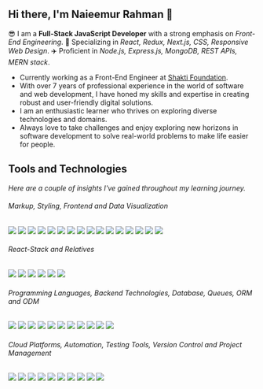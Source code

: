 ## Hi there, I'm Naieemur Rahman 👋
😎 I am a **Full-Stack JavaScript Developer** with a strong emphasis on *Front-End Engineering*. 🚀 Specializing in *React, Redux, Next.js, CSS, Responsive Web Design*. ✈️ Proficient in *Node.js, Express.js, MongoDB, REST APIs, MERN stack*.

* Currently working as a Front-End Engineer at [Shakti Foundation](https://www.shakti.org.bd/).
* With over 7 years of professional experience in the world of software and web development, I have honed my skills and expertise in creating robust and user-friendly digital solutions.
* I am an enthusiastic learner who thrives on exploring diverse technologies and domains.
* Always love to take challenges and enjoy exploring new horizons in software development to solve real-world problems to make life easier for people.

## Tools and Technologies
*Here are a couple of insights I've gained throughout my learning journey.*

<!--
#### User Interface Design and Prototyping
<a href="#user-interface-design-and-prototyping"><img src="https://img.shields.io/badge/figma-F24E1E.svg?style=flat-square&logo=figma&logoColor=white"/></a>
<a href="#user-interface-design-and-prototyping"><img src="https://img.shields.io/badge/adobe%20xd-FF0000.svg?style=flat-square&logo=adobexd&logoColor=white"/></a>
<a href="#user-interface-design-and-prototyping"><img src="https://img.shields.io/badge/adobe%20photoshop-31A8FF.svg?style=flat-square&logo=adobephotoshop&logoColor=white"/></a>
-->

###### Markup, Styling, Frontend and Data Visualization
<a href="#markup-styling-frontend-and-data-visualization"><img src="https://img.shields.io/badge/html5-E34F26.svg?style=flat-square&logo=html5&logoColor=white"/></a>
<a href="#markup-styling-frontend-and-data-visualization"><img src="https://img.shields.io/badge/css3-1572B6.svg?style=flat-square&logo=css3&logoColor=white"/></a>
<a href="#markup-styling-frontend-and-data-visualization"><img src="https://img.shields.io/badge/sass-CC6699.svg?style=flat-square&logo=sass&logoColor=white"/></a>
<a href="#markup-styling-frontend-and-data-visualization"><img src="https://img.shields.io/badge/tailwind%20css-06B6D4.svg?style=flat-square&logo=tailwindcss&logoColor=white"/></a>
<a href="#markup-styling-frontend-and-data-visualization"><img src="https://img.shields.io/badge/react-61DAFB.svg?style=flat-square&logo=react&logoColor=black"/></a>
<a href="#markup-styling-frontend-and-data-visualization"><img src="https://img.shields.io/badge/next.js-000000.svg?style=flat-square&logo=next.js&logoColor=white"/></a>
<a href="#markup-styling-frontend-and-data-visualization"><img src="https://img.shields.io/badge/vue.js-4FC08D.svg?style=flat-square&logo=vue.js&logoColor=white"/></a>
<a href="#markup-styling-frontend-and-data-visualization"><img src="https://img.shields.io/badge/angular-DD0031.svg?style=flat-square&logo=angular&logoColor=white"/></a>
<a href="#markup-styling-frontend-and-data-visualization"><img src="https://img.shields.io/badge/bootstrap-7952B3.svg?style=flat-square&logo=bootstrap&logoColor=white"/></a>
<a href="#markup-styling-frontend-and-data-visualization"><img src="https://img.shields.io/badge/mui-007FFF.svg?style=flat-square&logo=mui&logoColor=white"/></a>
<a href="#markup-styling-frontend-and-data-visualization"><img src="https://img.shields.io/badge/chakra%20ui-319795.svg?style=flat-square&logo=chakraui&logoColor=white"/></a>
<a href="#markup-styling-frontend-and-data-visualization"><img src="https://img.shields.io/badge/daisy%20ui-5A0EF8.svg?style=flat-square&logo=daisyui&logoColor=white"/></a>
<a href="#markup-styling-frontend-and-data-visualization"><img src="https://img.shields.io/badge/d3%20js-F9A03C.svg?style=flat-square&logo=d3dotjs&logoColor=white"/></a>
<a href="#markup-styling-frontend-and-data-visualization"><img src="https://img.shields.io/badge/chart%20js-FF6384.svg?style=flat-square&logo=chartdotjs&logoColor=white"/></a>
<a href="#markup-styling-frontend-and-data-visualization"><img src="https://img.shields.io/badge/ApexCharts%20js-2C97F3.svg?style=flat-square&logo=&logoColor=white"/></a>
<a href="#markup-styling-frontend-and-data-visualization"><img src="https://img.shields.io/badge/power%20bi-F2C811.svg?style=flat-square&logo=powerbi&logoColor=black"/></a>

###### React-Stack and Relatives
<img src="https://img.shields.io/badge/redux-764ABC.svg?style=flat-square&logo=redux&logoColor=white"/>
<img src="https://img.shields.io/badge/zustand-1D4AC2.svg?style=flat-square&logo=zotero&logoColor=white"/>
<img src="https://img.shields.io/badge/react%20hook%20form-EC5990.svg?style=flat-square&logo=reacthookform&logoColor=white"/>
<img src="https://img.shields.io/badge/react%20router-3992FF.svg?style=flat-square&logo=reactrouter&logoColor=white"/>
<img src="https://img.shields.io/badge/react%20query-FF4154.svg?style=flat-square&logo=reactquery&logoColor=white"/>
<img src="https://img.shields.io/badge/react%20Native-20232A.svg?style=flat-square&logo=react&logoColor=61DAFB"/>

###### Programming Languages, Backend Technologies, Database, Queues, ORM and ODM
<img src="https://img.shields.io/badge/JavaScript-F7DF1E.svg?style=flat-square&logo=JavaScript&logoColor=black"/>
<img src="https://img.shields.io/badge/TypeScript-3178C6.svg?style=flat-square&logo=TypeScript&logoColor=white"/>
<img src="https://img.shields.io/badge/c%20sharp-512BD4.svg?style=flat-square&logo=csharp&logoColor=white"/>
<img src="https://img.shields.io/badge/Express-000000.svg?style=flat-square&logo=Express&logoColor=white"/>
<img src="https://img.shields.io/badge/.NET-512BD4.svg?style=flat-square&logo=dotnet&logoColor=white"/>
<img src="https://img.shields.io/badge/MongoDB-47A248.svg?style=flat-square&logo=MongoDB&logoColor=white"/>
<img src="https://img.shields.io/badge/Firebase-FFCA28.svg?style=flat-square&logo=Firebase&logoColor=black"/>
<img src="https://img.shields.io/badge/MySQL-4479A1.svg?style=flat-square&logo=MySQL&logoColor=white"/>
<img src="https://img.shields.io/badge/microsoft%20sql%20server-CC2927.svg?style=flat-square&logo=microsoftsqlserver&logoColor=white"/>
<img src="https://img.shields.io/badge/prisma-2D3748.svg?style=flat-square&logo=prisma&logoColor=white"/>
<img src="https://img.shields.io/badge/mongoose-880000.svg?style=flat-square&logo=mongoose&logoColor=white"/>

###### Cloud Platforms, Automation, Testing Tools, Version Control and Project Management
<img src="https://img.shields.io/badge/Heroku-430098.svg?style=flat-square&logo=Heroku&logoColor=white"/>
<img src="https://img.shields.io/badge/Google%20Cloud-4285F4.svg?style=flat-square&logo=Google-Cloud&logoColor=white"/> 
<img src="https://img.shields.io/badge/DigitalOcean-0080FF.svg?style=flat-square&logo=DigitalOcean&logoColor=white"/>
<img src="https://img.shields.io/badge/Selenium-43B02A.svg?style=flat-square&logo=Selenium&logoColor=white"/> 
<img src="https://img.shields.io/badge/Postman-FF6C37.svg?style=flat-square&logo=Postman&logoColor=white"/> 
<img src="https://img.shields.io/badge/swagger-85EA2D.svg?style=flat-square&logo=swagger&logoColor=black"/>
<img src="https://img.shields.io/badge/Git-F05032.svg?style=flat-square&logo=Git&logoColor=white"/> 
<img src="https://img.shields.io/badge/GitHub-181717.svg?style=flat-square&logo=GitHub&logoColor=white"/>
<img src="https://img.shields.io/badge/Jira-0052CC.svg?style=flat-square&logo=Jira&logoColor=white"/> 
<img src="https://img.shields.io/badge/Azure%20DevOps-0078D7.svg?style=flat-square&logo=Azure-DevOps&logoColor=white"/>

<!--
#### IDE and Editors
<a href="#ide-and-editors"><img src="https://img.shields.io/badge/Visual%20Studio%20Code-007ACC.svg?style=flat-square&logo=Visual-Studio-Code&logoColor=white"/> 
<a href="#ide-and-editors"><img src="https://img.shields.io/badge/Visual%20Studio-5C2D91.svg?style=flat-square&logo=Visual-Studio&logoColor=white"/>
<a href="#ide-and-editors"><img src="https://img.shields.io/badge/Android%20Studio-3DDC84.svg?style=flat-square&logo=Android-Studio&logoColor=white"/> 
-->

<!--
**naieem-bd/naieem-bd** is a ✨ _special_ ✨ repository because its `README.md` (this file) appears on your GitHub profile.

Here are some ideas to get you started:

- 🔭 I’m currently working on ...
- 🌱 I’m currently learning ...
- 👯 I’m looking to collaborate on ...
- 🤔 I’m looking for help with ...
- 💬 Ask me about ...
- 📫 How to reach me: ...
- 😄 Pronouns: ...
- ⚡ Fun fact: ...
-->
